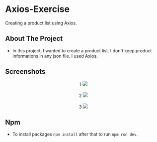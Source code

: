# Axios-Exercise
Creating a product list using Axios.

## About The Project

* In this project, I wanted to create a product list. I don't keep product informations in any json file. I used Axios.
  
## Screenshots

<div align="center">
1
<img src="https://github.com/ysnhasan1/Axios-Exercise/assets/102024926/fe2f39fa-5183-4ac3-bf7c-ef3a17a506bb"><br /><br />
2
<img src="https://github.com/ysnhasan1/Axios-Exercise/assets/102024926/03d313ba-3e4a-4331-a071-d38034cc6c5e"><br /><br />
3
<img src="https://github.com/ysnhasan1/Axios-Exercise/assets/102024926/e791af7b-c3de-4bb5-86e9-68f6c1b283e9"><br />
</div>

## Npm
* To install packages `npm install` after that to run `npm run dev`.
